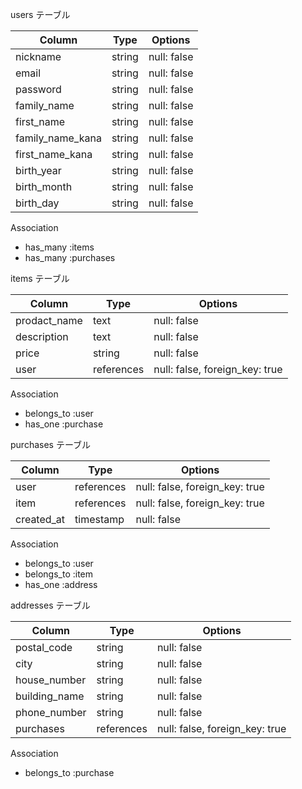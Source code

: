 users テーブル

| Column             | Type   | Options     |
| ------------------ | ------ | ----------- |
| nickname           | string | null: false |
| email              | string | null: false |
| password           | string | null: false |
| family_name        | string | null: false |
| first_name         | string | null: false |
| family_name_kana   | string | null: false |
| first_name_kana    | string | null: false |
| birth_year         | string | null: false |
| birth_month        | string | null: false |
| birth_day          | string | null: false |

  Association

- has_many :items
- has_many :purchases


items テーブル

| Column        | Type       | Options                        |
| ------------- | -----------| ------------------------------ |
| prodact_name  | text       | null: false                    |
| description   | text       | null: false                    |
| price         | string     | null: false                    |
| user          | references | null: false, foreign_key: true |

  Association

- belongs_to :user
- has_one :purchase


purchases テーブル

| Column        | Type        | Options                        |
| ------------- | ----------- | ------------------------------ |
| user          | references  | null: false, foreign_key: true |
| item          | references  | null: false, foreign_key: true |
| created_at    | timestamp	  | null: false                    |

  Association

- belongs_to :user
- belongs_to :item
- has_one :address


addresses テーブル

| Column             | Type       | Options                        |
| ------------------ | ---------- | ------------------------------ |
| postal_code        | string     | null: false                    |
| city               | string     | null: false                    |
| house_number       | string     | null: false                    |
| building_name      | string     | null: false                    |
| phone_number       | string     | null: false                    |
| purchases          | references | null: false, foreign_key: true |

  Association

- belongs_to :purchase